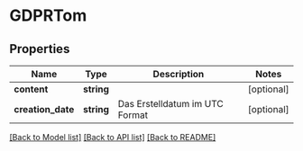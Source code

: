# GDPRTom

## Properties
Name | Type | Description | Notes
------------ | ------------- | ------------- | -------------
**content** | **string** |  | [optional] 
**creation_date** | **string** | Das Erstelldatum im UTC Format | [optional] 

[[Back to Model list]](../../README.md#documentation-for-models) [[Back to API list]](../../README.md#documentation-for-api-endpoints) [[Back to README]](../../README.md)

